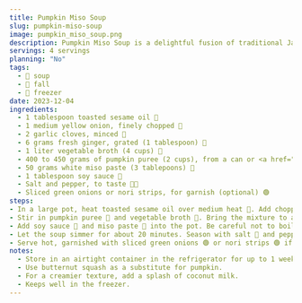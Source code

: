 ```yaml
---
title: Pumpkin Miso Soup
slug: pumpkin-miso-soup
image: pumpkin_miso_soup.png
description: Pumpkin Miso Soup is a delightful fusion of traditional Japanese flavors with the creamy, sweet notes of pumpkin. It's a comforting, nourishing soup that's perfect for chilly days.
servings: 4 servings
planning: "No"
tags:
  - 🍲 soup
  - 🍂 fall
  - 🧊 freezer
date: 2023-12-04
ingredients:
  - 1 tablespoon toasted sesame oil 🏺
  - 1 medium yellow onion, finely chopped 🧅
  - 2 garlic cloves, minced 🧄
  - 6 grams fresh ginger, grated (1 tablespoon) 💛
  - 1 liter vegetable broth (4 cups) 🌱
  - 400 to 450 grams of pumpkin puree (2 cups), from a can or <a href="/recipes/roasted-pumpkin">home-made</a> 🎃
  - 50 grams white miso paste (3 tablepoons) 🥄
  - 1 tablespoon soy sauce 🍶
  - Salt and pepper, to taste 🧂🌑
  - Sliced green onions or nori strips, for garnish (optional) 🟢
steps:
- In a large pot, heat toasted sesame oil over medium heat 🏺. Add chopped onion 🧅, minced garlic 🧄, and grated ginger 💛. Sauté until the onion 🧅 is translucent, for about 5 minutes.
- Stir in pumpkin puree 🎃 and vegetable broth 🌱. Bring the mixture to a boil. Reduce heat to a simmer.
- Add soy sauce 🍶 and miso paste 🥄 into the pot. Be careful not to boil the soup after adding miso to preserve its flavor and probiotic qualities.
- Let the soup simmer for about 20 minutes. Season with salt 🧂 and pepper 🌑 to taste.
- Serve hot, garnished with sliced green onions 🟢 or nori strips 🟢 if desired.
notes:
  - Store in an airtight container in the refrigerator for up to 1 weeks.
  - Use butternut squash as a substitute for pumpkin.
  - For a creamier texture, add a splash of coconut milk.
  - Keeps well in the freezer.
---
```

